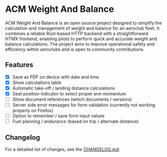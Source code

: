 # ACM Weight And Balance

ACM Weight And Balance is an open source project designed to simplify the calculation and management of weight and balance for an aeroclub fleet. It combines a reliable Rust-based HTTP backend with a straightforward HTMX frontend, enabling pilots to perform quick and accurate weight and balance calculations. The project aims to improve operational safety and efficiency within aeroclubs and is open to community contributions.

## Features

- [x] Save as PDF on device with date and time
- [x] Show calculations table
- [x] Automatic take-off / landing distance calculations
- [x] Seat position indicator to select proper arm momentum
- [ ] Show document references (which documents / versions)
- [ ] Server side error messages for form validation (currently not working properly on Firefox)
- [ ] Option to remember / save form input values
- [ ] Fuel planning / endurance (based on trip / alternate distance) 

## Changelog

For a detailed list of changes, see the [CHANGELOG.md](./CHANGELOG.md).

